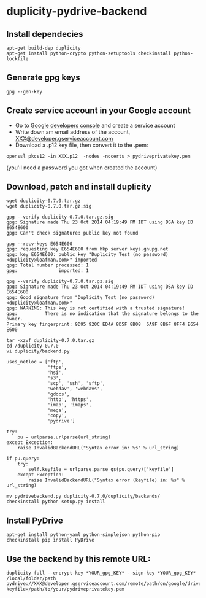 # duplicity-pydrive-backend

## Install dependecies
```
apt-get build-dep duplicity
apt-get install python-crypto python-setuptools checkinstall python-lockfile
```

## Generate gpg keys
```
gpg --gen-key
```
## Create service account in your Google account
- Go to [Google developers console](https://console.developers.google.com) and create a service account
- Write down am email address of the account, XXX@developer.gserviceaccount.com 
- Download a .p12 key file, then convert it to the .pem:
```
openssl pkcs12 -in XXX.p12  -nodes -nocerts > pydriveprivatekey.pem
```
(you'll need a password you got when created the account)

## Download, patch and install duplicity
```
wget duplicity-0.7.0.tar.gz
wget duplicity-0.7.0.tar.gz.sig 

gpg --verify duplicity-0.7.0.tar.gz.sig 
gpg: Signature made Thu 23 Oct 2014 04:19:49 PM IDT using DSA key ID E654E600
gpg: Can't check signature: public key not found

gpg --recv-keys E654E600
gpg: requesting key E654E600 from hkp server keys.gnupg.net
gpg: key E654E600: public key "Duplicity Test (no password) <duplicity@loafman.com>" imported
gpg: Total number processed: 1
gpg:               imported: 1

gpg --verify duplicity-0.7.0.tar.gz.sig 
gpg: Signature made Thu 23 Oct 2014 04:19:49 PM IDT using DSA key ID E654E600
gpg: Good signature from "Duplicity Test (no password) <duplicity@loafman.com>"
gpg: WARNING: This key is not certified with a trusted signature!
gpg:          There is no indication that the signature belongs to the owner.
Primary key fingerprint: 9D95 920C ED4A 8D5F 8B08  6A9F 8B6F 8FF4 E654 E600

tar -xzvf duplicity-0.7.0.tar.gz
cd /duplicity-0.7.0
vi duplicity/backend.py
```
```
uses_netloc = ['ftp',
               'ftps',
               'hsi',
               's3',
               'scp', 'ssh', 'sftp',
               'webdav', 'webdavs',
               'gdocs',
               'http', 'https',
               'imap', 'imaps',
               'mega',
               'copy',
               'pydrive']

try:
    pu = urlparse.urlparse(url_string)
except Exception:
    raise InvalidBackendURL("Syntax error in: %s" % url_string)

if pu.query:     
    try:
        self.keyfile = urlparse.parse_qs(pu.query)['keyfile']
    except Exception:
        raise InvalidBackendURL("Syntax error (keyfile) in: %s" % url_string)
```
```
mv pydrivebackend.py duplicity-0.7.0/duplicity/backends/
checkinstall python setup.py install
```
## Install PyDrive
```
apt-get install python-yaml python-simplejson python-pip
checkinstall pip install PyDrive
```
## Use the backend by this remote URL:
```
duplicity full --encrypt-key *YOUR_gpg_KEY* --sign-key *YOUR_gpg_KEY* /local/folder/path pydrive://XXX@developer.gserviceaccount.com/remote/path/on/google/drive?keyfile=/path/to/your/pydriveprivatekey.pem
```
